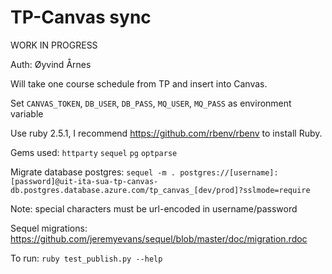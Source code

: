 # TP-Canvas sync

WORK IN PROGRESS

Auth: Øyvind Årnes

Will take one course schedule from TP and insert into Canvas.

Set `CANVAS_TOKEN`, `DB_USER`, `DB_PASS`, `MQ_USER`, `MQ_PASS` as environment variable

Use ruby 2.5.1, I recommend https://github.com/rbenv/rbenv to install Ruby.

Gems used: `httparty` `sequel` `pg` `optparse`  

Migrate database postgres: `sequel -m . postgres://[username]:[password]@uit-ita-sua-tp-canvas-db.postgres.database.azure.com/tp_canvas_[dev/prod]?sslmode=require`

Note: special characters must be url-encoded in username/password

Sequel migrations: https://github.com/jeremyevans/sequel/blob/master/doc/migration.rdoc

To run: `ruby test_publish.py --help`
